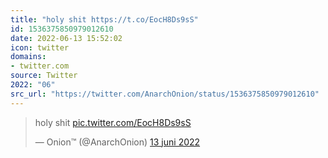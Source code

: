 ```yaml
---
title: "holy shit https://t.co/EocH8Ds9sS"
id: 1536375850979012610
date: 2022-06-13 15:52:02
icon: twitter
domains:
- twitter.com
source: Twitter
2022: "06"
src_url: "https://twitter.com/AnarchOnion/status/1536375850979012610"
---
```

<blockquote class="twitter-tweet" data-lang="nl" data-dnt="true"><p lang="en" dir="ltr">holy shit <a href="https://t.co/EocH8Ds9sS">pic.twitter.com/EocH8Ds9sS</a></p>&mdash; Onion™ (@AnarchOnion) <a href="https://twitter.com/AnarchOnion/status/1536375850979012610?ref_src=twsrc%5Etfw">13 juni 2022</a></blockquote>
<script async src="https://platform.twitter.com/widgets.js" charset="utf-8"></script>


